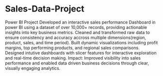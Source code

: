 # Sales-Data-Project
Power BI Project
Developed an interactive sales performance Dashboard in power BI using a dataset of over 10,000+ records, providing actionable insights into key business metrics.
Cleaned and transformed raw data to ensure consistency and accuracy accross multiple dimensions(region, product, sales, and time period).
Built dynamic visualizations including profit margins, top performing products, and regional sales comparisons.
Designed intutive dashboards with slicer features for interactive exploration and real-time decision making.
Impact: Improved visibility into sales performance and enabled data driven business decisions through clear, visually engaging analytics.

